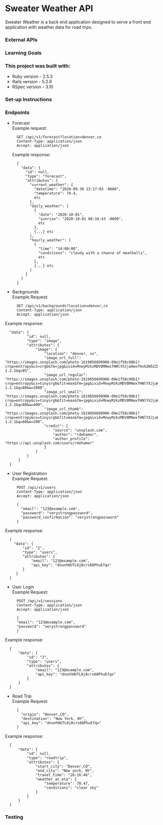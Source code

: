 # Sweater Weather API
Sweater Weather is a back end application designed to serve a front end application with weather data for road trips.

### External APIs

### Learning Goals

### This project was built with:

* Ruby version - 2.5.3
* Rails version - 5.2.6
* RSpec version - 3.10

### Set-up Instructions

### Endpoints

- Forecast  
Example request:
  ```
    GET /api/v1/forecast?location=denver,co
    Content-Type: application/json
    Accept: application/json
  ```
  
  Example response:
    ```
      {
        "data": {
          "id": null,
          "type": "forecast",
          "attributes": {
            "current_weather": {
              "datetime": "2020-09-30 13:27:03 -0600",
              "temperature": 79.4,
              etc
            },
            "daily_weather": [
              {
                "date": "2020-10-01",
                "sunrise": "2020-10-01 06:10:43 -0600",
                etc
              },
              {...} etc
            ],
            "hourly_weather": [
              {
                "time": "14:00:00",
                "conditions": "cloudy with a chance of meatballs",
                etc
              },
              {...} etc
            ]
          }
        }
      }
    ```

- Backgrounds  
Example Request:  
  ```
    GET /api/v1/backgrounds?location=denver,co
    Content-Type: application/json
    Accept: application/json
  ```

Example response:  
  ```
    "data": {
            "id": null,
            "type": "image",
            "attributes": {
                "image": {
                    "location": "denver, co",
                    "image_url_full": "https://images.unsplash.com/photo-1619856699906-09e1f58c98b1?crop=entropy&cs=srgb&fm=jpg&ixid=MnwyMzkzMDV8MHwxfHNlYXJjaHwxfHxkZW52ZXIlMkMlMjBjb3xlbnwwfHx8fDE2MjM3OTczNzk&ixlib=rb-1.2.1&q=85",
                    "image_url_regular": "https://images.unsplash.com/photo-1619856699906-09e1f58c98b1?crop=entropy&cs=tinysrgb&fit=max&fm=jpg&ixid=MnwyMzkzMDV8MHwxfHNlYXJjaHwxfHxkZW52ZXIlMkMlMjBjb3xlbnwwfHx8fDE2MjM3OTczNzk&ixlib=rb-1.2.1&q=80&w=1080",
                    "image_url_small": "https://images.unsplash.com/photo-1619856699906-09e1f58c98b1?crop=entropy&cs=tinysrgb&fit=max&fm=jpg&ixid=MnwyMzkzMDV8MHwxfHNlYXJjaHwxfHxkZW52ZXIlMkMlMjBjb3xlbnwwfHx8fDE2MjM3OTczNzk&ixlib=rb-1.2.1&q=80&w=400",
                    "image_url_thumb": "https://images.unsplash.com/photo-1619856699906-09e1f58c98b1?crop=entropy&cs=tinysrgb&fit=max&fm=jpg&ixid=MnwyMzkzMDV8MHwxfHNlYXJjaHwxfHxkZW52ZXIlMkMlMjBjb3xlbnwwfHx8fDE2MjM3OTczNzk&ixlib=rb-1.2.1&q=80&w=200",
                    "credit": {
                        "source": "unsplash.com",
                        "author": "rdehamer",
                        "author_profile": "https://api.unsplash.com/users/rdehamer"
                    }
                }
            }
        }
    }
  ```
  
- User Registration  
Example Request:  
  ```
    POST /api/v1/users
    Content-Type: application/json
    Accept: application/json

    {
      "email": "123@example.com",
      "password": "verystrongpassword",
      "password_confirmation": "verystrongpassword"
    }
  ```

Example response:  
  ```
    {
      "data": {
          "id": "2",
          "type": "users",
          "attributes": {
              "email": "123@example.com",
              "api_key": "dnunhHUTL8j8crs68PhuEfqx"
          }
       }
    }
  ```
  
- User Login  
Example Request:  
  ```
    POST /api/v1/sessions
    Content-Type: application/json
    Accept: application/json

    {
    "email": "123@example.com",
    "password": "verystrongpassword"
    }
  ```

Example response:  
  ```
    {
        "data": {
            "id": "2",
            "type": "users",
            "attributes": {
                "email": "123@example.com",
                "api_key": "dnunhHUTL8j8crs68PhuEfqx"
            }
        }
    }
  ```
  
- Road Trip  
Example Request:  
  ```
    {
      "origin": "Denver,CO",
      "destination": "New York, NY",
      "api_key": "dnunhHUTL8j8crs68PhuEfqx"
    }
  ```

Example response:  
  ```
    {
        "data": {
            "id": null,
            "type": "roadtrip",
            "attributes": {
                "start_city": "Denver,CO",
                "end_city": "New york, NY",
                "travel_time": "26:16:46",
                "weather_at_eta": {
                    "temperature": 70.47,
                    "conditions": "clear sky"
                }
            }
        }
    }
  ```
  

### Testing
